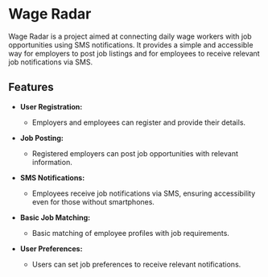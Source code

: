 # Wage Radar
Wage Radar is a project aimed at connecting daily wage workers with job opportunities using SMS notifications. It provides a simple and accessible way for employers to post job listings and for employees to receive relevant job notifications via SMS.

## Features

- **User Registration:** 
  - Employers and employees can register and provide their details.
  
- **Job Posting:**
  - Registered employers can post job opportunities with relevant information.

- **SMS Notifications:**
  - Employees receive job notifications via SMS, ensuring accessibility even for those without smartphones.

- **Basic Job Matching:**
  - Basic matching of employee profiles with job requirements.

- **User Preferences:**
  - Users can set job preferences to receive relevant notifications.
